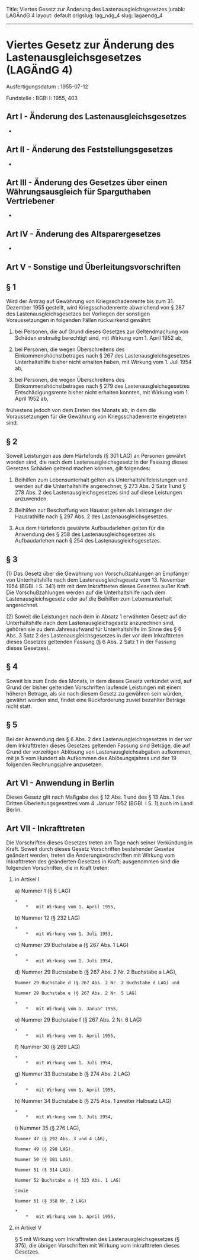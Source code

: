 Title: Viertes Gesetz zur Änderung des Lastenausgleichsgesetzes
jurabk: LAGÄndG 4
layout: default
origslug: lag_ndg_4
slug: lagaendg_4

---

# Viertes Gesetz zur Änderung des Lastenausgleichsgesetzes (LAGÄndG 4)

Ausfertigungsdatum
:   1955-07-12

Fundstelle
:   BGBl I: 1955, 403



## Art I - Änderung des Lastenausgleichsgesetzes

-


## Art II - Änderung des Feststellungsgesetzes

-


## Art III - Änderung des Gesetzes über einen Währungsausgleich für Sparguthaben Vertriebener

-


## Art IV - Änderung des Altsparergesetzes

-


## Art V - Sonstige und Überleitungsvorschriften



## § 1

Wird der Antrag auf Gewährung von Kriegsschadenrente bis zum 31.
Dezember 1955 gestellt, wird Kriegsschadenrente abweichend von § 287
des Lastenausgleichsgesetzes bei Vorliegen der sonstigen
Voraussetzungen in folgenden Fällen rückwirkend gewährt:

1.  bei Personen, die auf Grund dieses Gesetzes zur Geltendmachung von
    Schäden erstmalig berechtigt sind, mit Wirkung vom 1. April 1952 ab,


2.  bei Personen, die wegen Überschreitens des Einkommenshöchstbetrages
    nach § 267 des Lastenausgleichsgesetzes Unterhaltshilfe bisher nicht
    erhalten haben, mit Wirkung vom 1. Juli 1954 ab,


3.  bei Personen, die wegen Überschreitens des Einkommenshöchstbetrages
    nach § 279 des Lastenausgleichsgesetzes Entschädigungsrente bisher
    nicht erhalten konnten, mit Wirkung vom 1. April 1952 ab,



frühestens jedoch von dem Ersten des Monats ab, in dem die
Voraussetzungen für die Gewährung von Kriegsschadenrente eingetreten
sind.


## § 2

Soweit Leistungen aus dem Härtefonds (§ 301 LAG) an Personen gewährt
worden sind, die nach dem Lastenausgleichsgesetz in der Fassung dieses
Gesetzes Schäden geltend machen können, gilt folgendes:

1.  Beihilfen zum Lebensunterhalt gelten als Unterhaltshilfeleistungen und
    werden auf die Unterhaltshilfe angerechnet; § 273 Abs. 2 Satz 1 und §
    278 Abs. 2 des Lastenausgleichsgesetzes sind auf diese Leistungen
    anzuwenden.


2.  Beihilfen zur Beschaffung von Hausrat gelten als Leistungen der
    Hausrathilfe nach
    § 297 Abs. 2                    des Lastenausgleichsgesetzes.


3.  Aus dem Härtefonds gewährte Aufbaudarlehen gelten für die Anwendung
    des § 258 des Lastenausgleichsgesetzes als Aufbaudarlehen nach § 254
    des Lastenausgleichsgesetzes.





## § 3

(1) Das Gesetz über die Gewährung von Vorschußzahlungen an Empfänger
von Unterhaltshilfe nach dem Lastenausgleichsgesetz vom 13. November
1954 (BGBl. I S. 341) tritt mit dem Inkrafttreten dieses Gesetzes
außer Kraft. Die Vorschußzahlungen werden auf die Unterhaltshilfe nach
dem Lastenausgleichsgesetz oder auf die Beihilfen zum Lebensunterhalt
angerechnet.

(2) Soweit die Leistungen nach dem in Absatz 1 erwähnten Gesetz auf
die Unterhaltshilfe nach dem Lastenausgleichsgesetz anzurechnen sind,
gehören sie zu dem Jahresaufwand für Unterhaltshilfe im Sinne des § 6
Abs. 3 Satz 2 des Lastenausgleichsgesetzes in der vor dem
Inkrafttreten dieses Gesetzes geltenden Fassung (§ 6 Abs. 2 Satz 1 in
der Fassung dieses Gesetzes).


## § 4

Soweit bis zum Ende des Monats, in dem dieses Gesetz verkündet wird,
auf Grund der bisher geltenden Vorschriften laufende Leistungen mit
einem höheren Betrage, als sie nach diesem Gesetz zu gewähren sein
würden, gewährt worden sind, findet eine Rückforderung zuviel
bezahlter Beträge nicht statt.


## § 5

Bei der Anwendung des § 6 Abs. 2 des Lastenausgleichsgesetzes in der
vor dem Inkrafttreten dieses Gesetzes geltenden Fassung sind Beträge,
die auf Grund der vorzeitigen Ablösung von Lastenausgleichsabgaben
aufkommen, mit je 5 vom Hundert als Aufkommen des Ablösungsjahres und
der 19 folgenden Rechnungsjahre anzusetzen.


## Art VI - Anwendung in Berlin

Dieses Gesetz gilt nach Maßgabe des § 12 Abs. 1 und des § 13 Abs. 1
des Dritten Überleitungsgesetzes vom 4. Januar 1952 (BGBl. I S. 1)
auch im Land Berlin.


## Art VII - Inkrafttreten

Die Vorschriften dieses Gesetzes treten am Tage nach seiner Verkündung
in Kraft. Soweit durch dieses Gesetz Vorschriften bestehender Gesetze
geändert werden, treten die Änderungsvorschriften mit Wirkung vom
Inkrafttreten des geänderten Gesetzes in Kraft; ausgenommen sind die
folgenden Vorschriften, die in Kraft treten:

1.  in Artikel I

    a)  Nummer 1 (§ 6 LAG)

        *
            *   mit Wirkung vom 1. April 1955,








    b)  Nummer 12 (§ 232 LAG)

        *
            *   mit Wirkung vom 1. Juli 1953,








    c)  Nummer 29 Buchstabe a (§ 267 Abs. 1 LAG)

        *
            *   mit Wirkung vom 1. Juli 1954,








    d)  Nummer 29 Buchstabe b (§ 267 Abs. 2 Nr. 2 Buchstabe a LAG),

        Nummer 29 Buchstabe d (§ 267 Abs. 2 Nr. 2 Buchstabe d LAG) und

        Nummer 29 Buchstabe e (§ 267 Abs. 2 Nr. 5 LAG)

        *
            *   mit Wirkung vom 1. Januar 1955,








    e)  Nummer 29 Buchstabe f (§ 267 Abs. 2 Nr. 6 LAG)

        *
            *   mit Wirkung vom 1. April 1955,








    f)  Nummer 30 (§ 269 LAG)

        *
            *   mit Wirkung vom 1. Juli 1954,








    g)  Nummer 33 Buchstabe b (§ 274 Abs. 2 LAG)

        *
            *   mit Wirkung vom 1. April 1955,








    h)  Nummer 34 Buchstabe b (§ 275 Abs. 1 zweiter Halbsatz LAG)

        *
            *   mit Wirkung vom 1. Juli 1954,








    i)  Nummer 35 (§ 276 LAG),

        Nummer 47 (§ 292 Abs. 3 und 4 LAG),

        Nummer 49 (§ 298 LAG),

        Nummer 50 (§ 301 LAG),

        Nummer 51 (§ 314 LAG),

        Nummer 52 Buchstabe a (§ 323 Abs. 1 LAG)

        sowie

        Nummer 61 (§ 358 Nr. 2 LAG)

        *
            *   mit Wirkung vom 1. April 1955,











2.  in Artikel V

    § 5 mit Wirkung vom Inkrafttreten des Lastenausgleichsgesetzes (§
    375), die übrigen Vorschriften mit Wirkung vom Inkrafttreten dieses
    Gesetzes.




